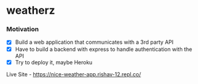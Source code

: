 # weatherz

### Motivation
- [X] Build a web application that communicates with a 3rd party API
- [X] Have to build a backend with express to handle authentication with the API
- [X] Try to deploy it, maybe Heroku

Live Site - https://nice-weather-app.rishav-12.repl.co/
